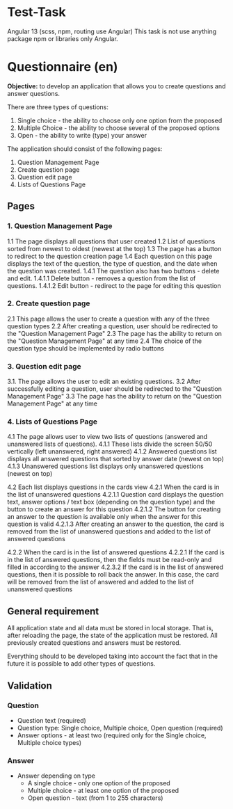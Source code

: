 # Test-Task
Angular 13 (scss, npm, routing use Angular)
This task is not use anything package npm or libraries only Angular.

# Questionnaire (en)

**Objective:** to develop an application that allows you to create questions and answer questions.

There are three types of questions:

1. Single choice - the ability to choose only one option from the proposed
2. Multiple Choice - the ability to choose several of the proposed options
3. Open - the ability to write (type) your answer

The application should consist of the following pages:

1. Question Management Page
2. Create question page
3. Question edit page
4. Lists of Questions Page

## Pages

### 1. Question Management Page

1.1 The page displays all questions that user created
1.2 List of questions sorted from newest to oldest (newest at the top)
1.3 The page has a button to redirect to the question creation page
1.4 Each question on this page displays the text of the question, the type of question, and the date when the question was created.
1.4.1 The question also has two buttons - delete and edit.
1.4.1.1 Delete button - removes a question from the list of questions.
1.4.1.2 Edit button - redirect to the page for editing this question

### 2. Create question page

2.1 This page allows the user to create a question with any of the three question types
2.2 After creating a question, user should be redirected to the "Question Management Page"
2.3 The page has the ability to return on the "Question Management Page" at any time
2.4 The choice of the question type should be implemented by radio buttons

### 3. Question edit page

3.1. The page allows the user to edit an existing questions.
3.2 After successfully editing a question, user should be redirected to the "Question Management Page"
3.3 The page has the ability to return on the "Question Management Page" at any time

### 4. Lists of Questions Page

4.1 The page allows user to view two lists of questions (answered and unanswered lists of questions).
4.1.1 These lists divide the screen 50/50 vertically (left unanswered, right answered)
4.1.2 Answered questions list displays all answered questions that sorted by answer date (newest on top)
4.1.3 Unanswered questions list displays only unanswered questions (newest on top)

4.2 Each list displays questions in the cards view
4.2.1 When the card is in the list of unanswered questions
4.2.1.1 Question card displays the question text, answer options / text box (depending on the question type) and the button to create an answer for this question
4.2.1.2 The button for creating an answer to the question is available only when the answer for this question is valid
4.2.1.3 After creating an answer to the question, the card is removed from the list of unanswered questions and added to the list of answered questions

4.2.2 When the card is in the list of answered questions
4.2.2.1 If the card is in the list of answered questions, then the fields must be read-only and filled in according to the answer
4.2.3.2 If the card is in the list of answered questions, then it is possible to roll back the answer. In this case, the card will be removed from the list of answered and added to the list of unanswered questions

## General requirement

All application state and all data must be stored in local storage. That is, after reloading the page, the state of the application must be restored. All previously created questions and answers must be restored.

Everything should to be developed taking into account the fact that in the future it is possible to add other types of questions.

## Validation

### Question

- Question text (required)
- Question type: Single choice, Multiple choice, Open question (required)
- Answer options - at least two (required only for the Single choice, Multiple choice types)

### Answer

- Answer depending on type
    - A single choice - only one option of the proposed
    - Multiple choice - at least one option of the proposed
    - Open question - text (from 1 to 255 characters)
